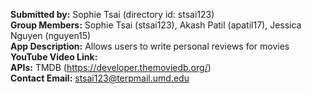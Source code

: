 **Submitted by:** Sophie Tsai (directory id: stsai123) \
**Group Members:** Sophie Tsai (stsai123), Akash Patil (apatil17), Jessica Nguyen (nguyen15) \
**App Description:** Allows users to write personal reviews for movies \
**YouTube Video Link:** \
**APIs:** TMDB (https://developer.themoviedb.org/) \
**Contact Email:** stsai123@terpmail.umd.edu
